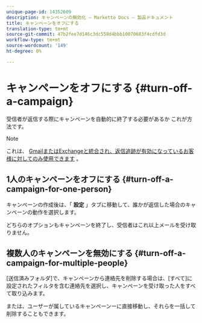 ```yaml
---
unique-page-id: 14352609
description: キャンペーンの無効化 — Marketto Docs — 製品ドキュメント
title: キャンペーンをオフにする
translation-type: tm+mt
source-git-commit: 47b2fee7d146c3dc558d4bbb10070683f4cdfd3d
workflow-type: tm+mt
source-wordcount: '149'
ht-degree: 0%

---
```



# キャンペーンをオフにする {#turn-off-a-campaign}

受信者が返信する際にキャンペーンを自動的に終了する必要があるか これが方法です。

>[!NOTE]
>
>これは、 [GmailまたはExchangeと統合され、返信追跡が有効になっているお客様に対してのみ使用できます](https://toutapp.com/next#settings/email-tracking) 。

## 1人のキャンペーンをオフにする {#turn-off-a-campaign-for-one-person}

キャンペーンの作成後は、「 **設定** 」タブに移動して、誰かが返信した場合のキャンペーンの動作を選択します。

どちらのオプションもキャンペーンを終了し、受信者はこれ以上メールを受け取りません。

## 複数人のキャンペーンを無効にする {#turn-off-a-campaign-for-multiple-people}

[送信済みフォルダ]で、キャンペーンから連絡先を削除する場合は、[すべて]に設定されたフィルタを含む連絡先を選択し、キャンペーンを受け取った人をすべて取り込みます。

または、ユーザーが属しているキャンペーンーに直接移動し、それらを一括して削除することもできます。
